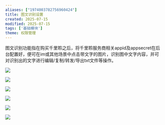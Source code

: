```yaml
---
aliases: ["1974003782756960424"]
title: 图文识别设置
created: 2025-07-15
modified: 2025-07-15
tags: ['基础模块']
theme: 权限管理
---
```


图文识别功能指在购买千里聆之后，将千里聆服务商相关appid及appsecret在后台配置好，便可在im或其他场景中点击带文字的图片，识别图中文字内容，并可对识别出的文字进行编辑/复制/转发/导出txt文件等操作。

![](8efd4f4e8ad3e057cadc4a9a076e7069.jpg)

![](751b183a114083ef11aac8a18b648e52.jpg)

![](9baf8bb8a397a075613b263973737aec.jpg)

![](423af0f8decf602d0ab318c958ee321e.jpg)

![](2d73755e17350ba9854c0651cd1e2bd2.jpg)

![](4373a7f6fcfd9cca96fbceb4ec355073.jpg)